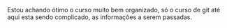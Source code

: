 Estou achando ótimo o curso muito bem organizado, só o curso de git até aqui esta sendo complicado, as informações a serem passadas.